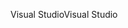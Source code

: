 <span data-ttu-id="3255b-101">Visual Studio</span><span class="sxs-lookup"><span data-stu-id="3255b-101">Visual Studio</span></span>